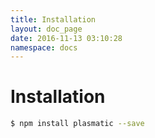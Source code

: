 ```yaml
---
title: Installation
layout: doc_page
date: 2016-11-13 03:10:28
namespace: docs
---
```


# Installation

```sh
$ npm install plasmatic --save
```
